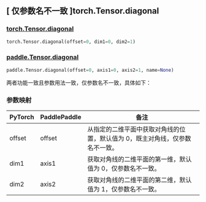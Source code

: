 ## [ 仅参数名不一致 ]torch.Tensor.diagonal

### [torch.Tensor.diagonal](https://pytorch.org/docs/stable/generated/torch.Tensor.diagonal.html?highlight=diagonal#torch.Tensor.diagonal)

```python
torch.Tensor.diagonal(offset=0, dim1=0, dim2=1)
```

### [paddle.Tensor.diagonal](https://www.paddlepaddle.org.cn/documentation/docs/zh/develop/api/paddle/Tensor_cn.html#diagonal-offset-0-axis1-0-axis2-1-name-none)

```python
paddle.Tensor.diagonal(offset=0, axis1=0, axis2=1, name=None)
```

两者功能一致且参数用法一致，仅参数名不一致，具体如下：

### 参数映射

| PyTorch | PaddlePaddle | 备注                                                                       |
| ------- | ------------ | -------------------------------------------------------------------------- |
| offset  | offset       | 从指定的二维平面中获取对角线的位置，默认值为 0，既主对角线，仅参数名不一致。 |
| dim1    | axis1        | 获取对角线的二维平面的第一维，默认值为 0，仅参数名不一致。                   |
| dim2    | axis2        | 获取对角线的二维平面的第二维，默认值为 1，仅参数名不一致。                   |
